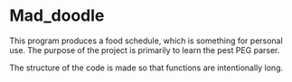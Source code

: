 # Mad_doodle
This program produces a food schedule, which is something for personal use. The purpose of the project is primarily to learn the pest PEG parser.

The structure of the code is made so that functions are intentionally long.
